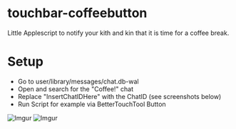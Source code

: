 # touchbar-coffeebutton
Little Applescript to notify your kith and kin that it is time for a coffee break.

# Setup
- Go to user/library/messages/chat.db-wal
- Open and search for the "Coffee!" chat
- Replace "InsertChatIDHere" with the ChatID (see screenshots below)
- Run Script for example via BetterTouchTool Button

![Imgur](https://i.imgur.com/UGa8VBV.png)
![Imgur](https://i.imgur.com/56tqIwQ.png)

